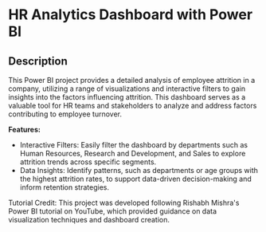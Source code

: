 # HR Analytics Dashboard with Power BI

## Description
This Power BI project provides a detailed analysis of employee attrition in a company, utilizing a range of visualizations and interactive filters to gain insights into the factors influencing attrition. This dashboard serves as a valuable tool for HR teams and stakeholders to analyze and address factors contributing to employee turnover.

**Features:**

* Interactive Filters: Easily filter the dashboard by departments such as Human Resources, Research and Development, and Sales to explore attrition trends across specific segments.
* Data Insights: Identify patterns, such as departments or age groups with the highest attrition rates, to support data-driven decision-making and inform retention strategies.

Tutorial Credit: This project was developed following Rishabh Mishra's Power BI tutorial on YouTube, which provided guidance on data visualization techniques and dashboard creation.

